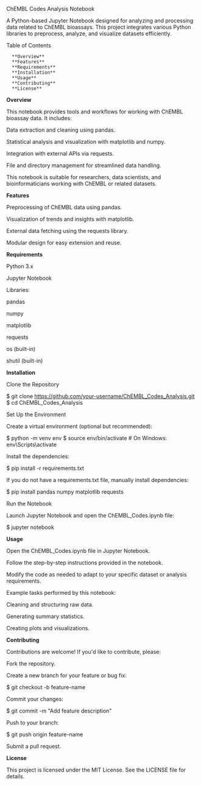 ChEMBL Codes Analysis Notebook

A Python-based Jupyter Notebook designed for analyzing and processing data related to ChEMBL bioassays. This project integrates various Python libraries to preprocess, analyze, and visualize datasets efficiently.

Table of Contents

      **Overview**
      **Features**
      **Requirements**
      **Installation**
      **Usage**
      **Contributing**
      **License**

**Overview**

This notebook provides tools and workflows for working with ChEMBL bioassay data. It includes:

Data extraction and cleaning using pandas.

Statistical analysis and visualization with matplotlib and numpy.

Integration with external APIs via requests.

File and directory management for streamlined data handling.

This notebook is suitable for researchers, data scientists, and bioinformaticians working with ChEMBL or related datasets.

**Features**

Preprocessing of ChEMBL data using pandas.

Visualization of trends and insights with matplotlib.

External data fetching using the requests library.

Modular design for easy extension and reuse.

**Requirements**

Python 3.x

Jupyter Notebook

Libraries:

pandas

numpy

matplotlib

requests

os (built-in)

shutil (built-in)

**Installation**

Clone the Repository

$ git clone https://github.com/your-username/ChEMBL_Codes_Analysis.git
$ cd ChEMBL_Codes_Analysis

Set Up the Environment

Create a virtual environment (optional but recommended):

$ python -m venv env
$ source env/bin/activate  # On Windows: env\Scripts\activate

Install the dependencies:

$ pip install -r requirements.txt

If you do not have a requirements.txt file, manually install dependencies:

$ pip install pandas numpy matplotlib requests

Run the Notebook

Launch Jupyter Notebook and open the ChEMBL_Codes.ipynb file:

$ jupyter notebook

**Usage**

Open the ChEMBL_Codes.ipynb file in Jupyter Notebook.

Follow the step-by-step instructions provided in the notebook.

Modify the code as needed to adapt to your specific dataset or analysis requirements.

Example tasks performed by this notebook:

Cleaning and structuring raw data.

Generating summary statistics.

Creating plots and visualizations.

**Contributing**

Contributions are welcome! If you'd like to contribute, please:

Fork the repository.

Create a new branch for your feature or bug fix:

$ git checkout -b feature-name

Commit your changes:

$ git commit -m "Add feature description"

Push to your branch:

$ git push origin feature-name

Submit a pull request.

**License**

This project is licensed under the MIT License. See the LICENSE file for details.

